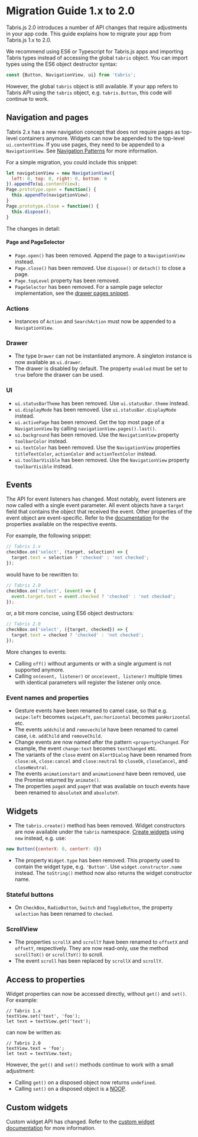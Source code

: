 # Migration Guide 1.x to 2.0

Tabris.js 2.0 introduces a number of API changes that require adjustments in your app code.
This guide explains how to migrate your app from Tabris.js 1.x to 2.0.

We recommend using ES6 or Typescript for Tabris.js apps and importing Tabris types instead of accessing the global `tabris` object. You can import types using the ES6 object destructor syntax:

```js
const {Button, NavigationView, ui} from 'tabris';
```

However, the global `tabris` object is still available. If your app refers to Tabris API using the `tabris` object, e.g. `tabris.Button`, this code will continue to work.

## Navigation and pages

Tabris 2.x has a new navigation concept that does not require pages as top-level containers anymore. Widgets can now be appended to the top-level `ui.contentView`. If you use pages, they need to be appended to a `NavigationView`. See [Navigation Patterns](https://tabrisjs.com/documentation/2.0/ui) for more information.

For a simple migration, you could include this snippet:

```js
let navigationView = new NavigationView({
  left: 0, top: 0, right: 0, bottom: 0
}).appendTo(ui.contentView);
Page.prototype.open = function() {
  this.appendTo(navigationView);
}
Page.prototype.close = function() {
  this.dispose();
}
```

The changes in detail:

#### Page and PageSelector

* `Page.open()` has been removed. Append the page to a `NavigationView` instead.
* `Page.close()` has been removed. Use `dispose()` or `detach()` to close a page.
* `Page.topLevel` property has been removed.
* `PageSelector` has been removed. For a sample page selector implementation, see the [drawer pages snippet](https://github.com/eclipsesource/tabris-js/blob/master/snippets/drawer-pages.js).

### Actions

* Instances of `Action` and `SearchAction` must now be appended to a `NavigationView`.

### Drawer

* The type `Drawer` can not be instantiated anymore. A singleton instance is now available as `ui.drawer`.
* The drawer is disabled by default. The property `enabled` must be set to `true` before the drawer can be used.

### UI

* `ui.statusBarTheme` has been removed. Use `ui.statusBar.theme` instead.
* `ui.displayMode` has been removed. Use `ui.statusBar.displayMode` instead.
* `ui.activePage` has been removed. Get the top most page of a `NavigationView` by calling `navigationView.pages().last()`.
* `ui.background` has been removed. Use the `NavigationView` property `toolbarColor` instead.
* `ui.textColor` has been removed. Use the `NavigationView` properties `titleTextColor`, `actionColor` and `actionTextColor` instead.
* `ui.toolbarVisible` has been removed. Use the `NavigationView` property `toolbarVisible` instead.

## Events

The API for event listeners has changed. Most notably, event listeners are now called with a single event parameter. All event objects have a `target` field that contains the object that received the event. Other properties of the event object are event-specific. Refer to the [documentation](https://tabrisjs.com/documentation/2.0/) for the properties available on the respective events.

For example, the following snippet:

```js
// Tabris 1.x
checkBox.on('select', (target, selection) => {
  target.text = selection ? 'checked' : 'not checked';
});
```

would have to be rewritten to:

```js
// Tabris 2.0
checkBox.on('select', (event) => {
  event.target.text = event.checked ? 'checked' : 'not checked';
});
```

or, a bit more concise, using ES6 object destructors:

```js
// Tabris 2.0
checkBox.on('select', ({target, checked}) => {
  target.text = checked ? 'checked' : 'not checked';
});
```

More changes to events:

* Calling `off()` without arguments or with a single argument is not supported anymore.
* Calling `on(event, listener)` or `once(event, listener)` multiple times with identical parameters will register the listener only once.

### Event names and properties

* Gesture events have been renamed to camel case, so that e.g. `swipe:left` becomes `swipeLeft`, `pan:horizontal` becomes `panHorizontal` etc.
* The events `addchild` and `removechild` have been renamed to camel case, i.e. `addChild` and `removeChild`.
* Change events are now named after the pattern `<property>Changed`. For example, the event `change:text` becomes `textChanged` etc.
* The variants of the `close` event on `AlertDialog` have been renamed from `close:ok`, `close:cancel` and `close:neutral` to `closeOk`, `closeCancel`, and `closeNeutral`.
* The events `animationstart` and `animationend` have been removed, use the Promise returned by `animate()`.
* The properties `pageX` and `pageY` that was available on touch events have been renamed to `absoluteX` and `absoluteY`.

## Widgets

* The `tabris.create()` method has been removed. Widget constructors are now available under the `tabris` namespace. [Create widgets](https://tabrisjs.com/documentation/2.0/widget-basics#creating-native-widgets) using `new` instead, e.g. use:

```js
new Button({centerX: 0, centerY: 0})
```

* The property `Widget.type` has been removed. This property used to contain the widget type, e.g. `'Button'`. Use `widget.constructor.name` instead. The `toString()` method now also returns the widget constructor name.

### Stateful buttons

* On `CheckBox`, `RadioButton`, `Switch` and `ToggleButton`, the property `selection` has been renamed to `checked`.

### ScrollView

* The properties `scrollX` and `scrollY` have been renamed to `offsetX` and `offsetY`, respectively. They are now read-only, use the method `scrollToX()` or `scrollToY()` to scroll.
* The event `scroll` has been replaced by `scrollX` and `scrollY`.

## Access to properties

Widget properties can now be accessed directly, without `get()` and `set()`. For example:

```
// Tabris 1.x
textView.set('text', 'foo');
let text = textView.get('text');
```

can now be written as:

```
// Tabris 2.0
textView.text = 'foo';
let text = textView.text;
```

However, the `get()` and `set()` methods continue to work with a small adjustment:

* Calling `get()` on a disposed object now returns `undefined`.
* Calling `set()` on a disposed object is a [NOOP](https://en.wikipedia.org/wiki/NOP).

## Custom widgets

Custom widget API has changed. Refer to the [custom widget documentation](https://tabrisjs.com/documentation/2.0/custom-widgets) for more information.
